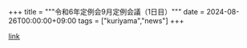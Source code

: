 +++
title = """令和6年定例会9月定例会議（1日目）"""
date = 2024-08-26T00:00:00+09:00
tags = ["kuriyama","news"]
+++


[link](https://www.town.kuriyama.hokkaido.jp/site/gikai/28614.html)
